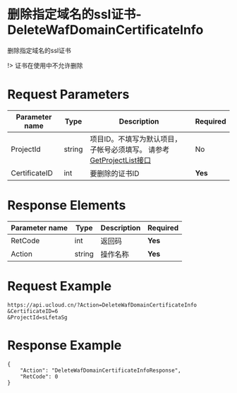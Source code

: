 # 删除指定域名的ssl证书-DeleteWafDomainCertificateInfo

删除指定域名的ssl证书

!> 证书在使用中不允许删除

# Request Parameters
|Parameter name|Type|Description|Required|
|---|---|---|---|
|ProjectId|string|	项目ID。不填写为默认项目，子帐号必须填写。 请参考[GetProjectList接口](api/summary/get_project_list)|No|
|CertificateID|int|要删除的证书ID|**Yes**|

# Response Elements
|Parameter name|Type|Description|Required|
|---|---|---|---|
|RetCode|int|返回码|**Yes**|
|Action|string|操作名称|**Yes**|

# Request Example
```
https://api.ucloud.cn/?Action=DeleteWafDomainCertificateInfo
&CertificateID=6
&ProjectId=sLfetaSg
```

# Response Example
```
{
    "Action": "DeleteWafDomainCertificateInfoResponse", 
    "RetCode": 0
}
```

